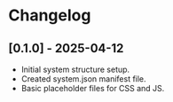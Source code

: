 # Changelog

## [0.1.0] - 2025-04-12

- Initial system structure setup.
- Created system.json manifest file.
- Basic placeholder files for CSS and JS.
